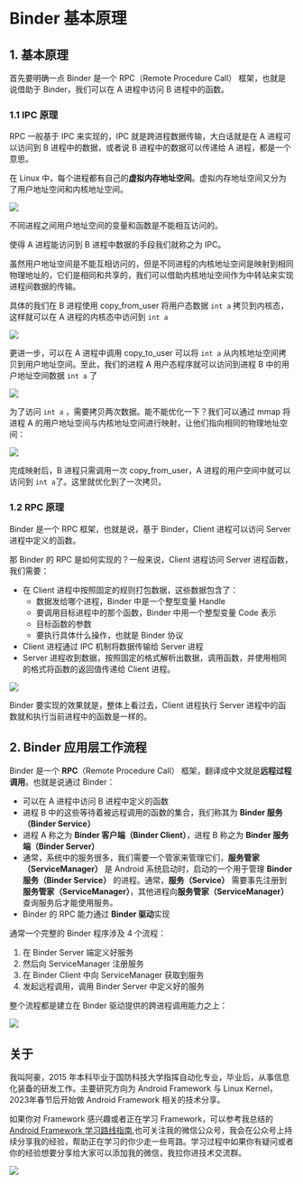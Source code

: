   # Binder 基本原理

## 1. 基本原理  

首先要明确一点 Binder 是一个 RPC（Remote Procedure Call） 框架，也就是说借助于 Binder，我们可以在 A 进程中访问 B 进程中的函数。

### 1.1 IPC 原理

RPC 一般基于 IPC 来实现的，IPC 就是跨进程数据传输，大白话就是在 A 进程可以访问到 B 进程中的数据，或者说 B 进程中的数据可以传递给 A 进程，都是一个意思。

在 Linux 中，每个进程都有自己的**虚拟内存地址空间**。虚拟内存地址空间又分为了用户地址空间和内核地址空间。

![](https://gitee.com/stingerzou/pic-bed/raw/master/img/20221117212450.png)

不同进程之间用户地址空间的变量和函数是不能相互访问的。

使得 A 进程能访问到 B 进程中数据的手段我们就称之为 IPC。

虽然用户地址空间是不能互相访问的，但是不同进程的内核地址空间是映射到相同物理地址的，它们是相同和共享的，我们可以借助内核地址空间作为中转站来实现进程间数据的传输。

具体的我们在 B 进程使用 copy_from_user 将用户态数据 `int a` 拷贝到内核态，这样就可以在 A 进程的内核态中访问到 `int a`


![](https://gitee.com/stingerzou/pic-bed/raw/master/img/20221117214847.png)

更进一步，可以在 A 进程中调用 copy_to_user 可以将 `int a` 从内核地址空间拷贝到用户地址空间。至此，我们的进程 A 用户态程序就可以访问到进程 B 中的用户地址空间数据 `int a` 了

![](https://gitee.com/stingerzou/pic-bed/raw/master/img/20221117215145.png)

为了访问 `int a` ，需要拷贝两次数据。能不能优化一下？我们可以通过 mmap 将进程 A 的用户地址空间与内核地址空间进行映射，让他们指向相同的物理地址空间：

![](https://gitee.com/stingerzou/pic-bed/raw/master/img/20221117220739.png)

完成映射后，B 进程只需调用一次 copy_from_user，A 进程的用户空间中就可以访问到 `int a`了。这里就优化到了一次拷贝。

### 1.2 RPC 原理

Binder 是一个 RPC 框架，也就是说，基于 Binder，Client 进程可以访问 Server 进程中定义的函数。

那 Binder 的 RPC 是如何实现的？一般来说，Client 进程访问 Server 进程函数，我们需要：

* 在 Client 进程中按照固定的规则打包数据，这些数据包含了：
  * 数据发给哪个进程，Binder 中是一个整型变量 Handle
  * 要调用目标进程中的那个函数，Binder 中用一个整型变量 Code 表示
  * 目标函数的参数
  * 要执行具体什么操作，也就是 Binder 协议
* Client 进程通过 IPC 机制将数据传输给 Server 进程 
* Server 进程收到数据，按照固定的格式解析出数据，调用函数，并使用相同的格式将函数的返回值传递给 Client 进程。

![](https://gitee.com/androidframeworkahao/pic-bed/raw/master/img/20230628110756.png)

Binder 要实现的效果就是，整体上看过去，Client 进程执行 Server 进程中的函数就和执行当前进程中的函数是一样的。


## 2. Binder 应用层工作流程

Binder 是一个 **RPC**（Remote Procedure Call） 框架，翻译成中文就是**远程过程调用**。也就是说通过 Binder：

* 可以在 A 进程中访问 B 进程中定义的函数
* 进程 B 中的这些等待着被远程调用的函数的集合，我们称其为 **Binder 服务（Binder Service）**
* 进程 A 称之为 **Binder 客户端（Binder Client）**，进程 B 称之为 **Binder 服务端（Binder Server）**
* 通常，系统中的服务很多，我们需要一个管家来管理它们，**服务管家（ServiceManager）** 是 Android 系统启动时，启动的一个用于管理 **Binder 服务（Binder Service）** 的进程。通常，**服务（Service）** 需要事先注册到**服务管家（ServiceManager）**，其他进程向**服务管家（ServiceManager）** 查询服务后才能使用服务。
* Binder 的 RPC 能力通过 **Binder 驱动**实现


通常一个完整的 Binder 程序涉及 4 个流程：
1. 在 Binder Server 端定义好服务
2. 然后向 ServiceManager 注册服务
3. 在 Binder Client 中向 ServiceManager 获取到服务
4. 发起远程调用，调用 Binder Server 中定义好的服务

整个流程都是建立在 Binder 驱动提供的跨进程调用能力之上：

![](https://gitee.com/stingerzou/pic-bed/raw/master/img/20230201090305.png)


## 关于

我叫阿豪，2015 年本科毕业于国防科技大学指挥自动化专业，毕业后，从事信息化装备的研发工作。主要研究方向为 Android Framework 与 Linux Kernel，2023年春节后开始做 Android Framework 相关的技术分享。

如果你对 Framework 感兴趣或者正在学习 Framework，可以参考我总结的[Android Framework 学习路线指南](https://github.com/yuandaimaahao/AndroidFrameworkTutorial),也可关注我的微信公众号，我会在公众号上持续分享我的经验，帮助正在学习的你少走一些弯路。学习过程中如果你有疑问或者你的经验想要分享给大家可以添加我的微信，我拉你进技术交流群。

![](https://gitee.com/stingerzou/pic-bed/raw/master/img/4e7348e352774883ecb19ab021d6cee.jpg)
